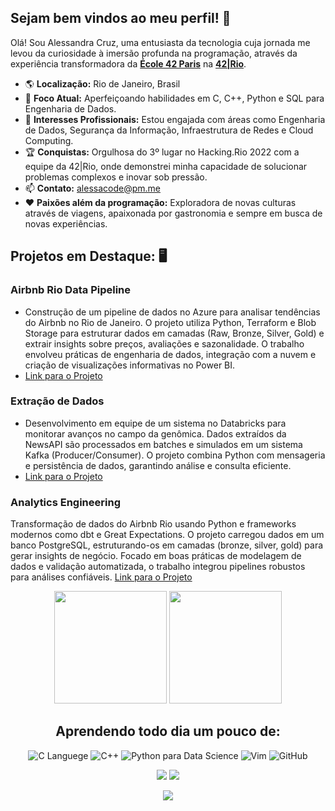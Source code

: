 ## Sejam bem vindos ao meu perfil! :sunflower:

Olá! Sou Alessandra Cruz, uma entusiasta da tecnologia cuja jornada me levou da curiosidade à imersão profunda na programação, através da experiência transformadora da [**École 42 Paris**](https://www.42network.org/42-schools/) na [**42|Rio**](https://42.rio/).

- 🌎 **Localização:** Rio de Janeiro, Brasil
- 🧠 **Foco Atual:** Aperfeiçoando habilidades em C, C++, Python e SQL para Engenharia de Dados.
- 💼 **Interesses Profissionais:** Estou engajada com áreas como Engenharia de Dados, Segurança da Informação, Infraestrutura de Redes e Cloud Computing.
- 🏆 **Conquistas:** Orgulhosa do 3º lugar no Hacking.Rio 2022 com a equipe da 42|Rio, onde demonstrei minha capacidade de solucionar problemas complexos e inovar sob pressão.
- 📫 **Contato:** alessacode@pm.me
- ❤️ **Paixões além da programação:** Exploradora de novas culturas através de viagens, apaixonada por gastronomia e sempre em busca de novas experiências.

## Projetos em Destaque: 🖥️

### **Airbnb Rio Data Pipeline**
- Construção de um pipeline de dados no Azure para analisar tendências do Airbnb no Rio de Janeiro. O projeto utiliza Python, Terraform e Blob Storage para estruturar dados em camadas (Raw, Bronze, Silver, Gold) e extrair insights sobre preços, avaliações e sazonalidade. O trabalho envolveu práticas de engenharia de dados, integração com a nuvem e criação de visualizações informativas no Power BI.
- [Link para o Projeto](https://github.com/alessandracruz/AirbnbRioDataPipeline)

### **Extração de Dados**
- Desenvolvimento em equipe de um sistema no Databricks para monitorar avanços no campo da genômica. Dados extraídos da NewsAPI são processados em batches e simulados em um sistema Kafka (Producer/Consumer). O projeto combina Python com mensageria e persistência de dados, garantindo análise e consulta eficiente.
- [Link para o Projeto](https://github.com/alessandracruz/ExtracaoDeDados)

### **Analytics Engineering**
Transformação de dados do Airbnb Rio usando Python e frameworks modernos como dbt e Great Expectations. O projeto carregou dados em um banco PostgreSQL, estruturando-os em camadas (bronze, silver, gold) para gerar insights de negócio. Focado em boas práticas de modelagem de dados e validação automatizada, o trabalho integrou pipelines robustos para análises confiáveis.
 [Link para o Projeto](https://github.com/alessandracruz/AnalyticsEngineering)
  

<!-- GITHUB STATUS -->
<div align="center">
<img height="180em" src="https://github-readme-stats.vercel.app/api/?username=alessandracruz&show_icons=true&theme=dark&include_all_commits=true&count_private=true"/>
<img height="180em" src="https://github-readme-stats.vercel.app/api/top-langs/?username=alessandracruz&layout=compact&langs_count=10&theme=dark"/>
 
<!-- TEMAS: dark, radical, merko, gruvbox, tokyonight, onedark, cobalt, synthwave, highcontrast, dracula>

<!-- TECNOLOGIAS -->
<div align="center">
 
## Aprendendo todo dia um pouco de:

![C Languege](https://img.shields.io/badge/C-00599C?style=for-the-badge&logo=c&logoColor=white)
![C++](https://img.shields.io/badge/C%2B%2B-00599C?style=for-the-badge&logo=c%2B%2B&logoColor=white)
![Python para Data Science](https://img.shields.io/badge/Python-FFD43B?style=for-the-badge&logo=python&logoColor=blue)
![Vim](https://img.shields.io/badge/VIM-%2311AB00.svg?&style=for-the-badge&logo=vim&logoColor=white)
![GitHub](https://img.shields.io/badge/GitHub-100000?style=for-the-badge&logo=github&logoColor=white)

</div>

<!-- REDES SOCIAIS -->
<div align="center">
<a href="https://instagram.com/alessaccruz" target="_blank"><img src="https://img.shields.io/badge/-Instagram-%23E4405F?style=for-the-badge&logo=instagram&logoColor=white" target="_blank"></a>
<a href="https://www.linkedin.com/in/alessandraccruz/" target="_blank"><img src="https://img.shields.io/badge/-LinkedIn-%230077B5?style=for-the-badge&logo=linkedin&logoColor=white" target="_blank"></a>

 ![](https://visitor-badge.glitch.me/badge?page_id=alessandracruz)
